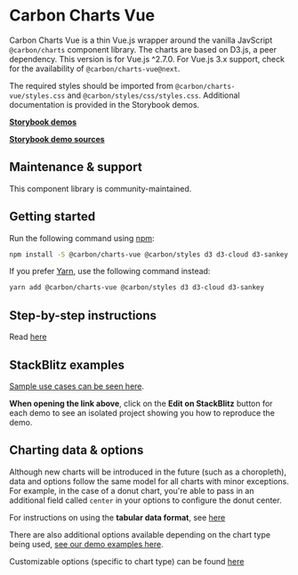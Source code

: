 # Carbon Charts Vue

Carbon Charts Vue is a thin Vue.js wrapper around the vanilla JavScript `@carbon/charts` component library. The charts are based on D3.js, a peer dependency. This version is for Vue.js ^2.7.0. For Vue.js 3.x support, check for the availability of `@carbon/charts-vue@next`.

The required styles should be imported from `@carbon/charts-vue/styles.css` and `@carbon/styles/css/styles.css`. Additional documentation is provided in the Storybook demos.

**[Storybook demos](https://carbon-design-system.github.io/carbon-charts/vue)**

**[Storybook demo sources](https://github.com/carbon-design-system/carbon-charts/tree/master/packages/core/demo/data)**

## Maintenance & support

This component library is community-maintained.

## Getting started

Run the following command using [npm](https://www.npmjs.com/):

```bash
npm install -S @carbon/charts-vue @carbon/styles d3 d3-cloud d3-sankey
```

If you prefer [Yarn](https://yarnpkg.com/en/), use the following command
instead:

```bash
yarn add @carbon/charts-vue @carbon/styles d3 d3-cloud d3-sankey
```

## Step-by-step instructions

Read [here](https://carbon-design-system.github.io/carbon-charts/?path=/story/docs-getting-started--vue)

## StackBlitz examples

[Sample use cases can be seen here](https://carbon-design-system.github.io/carbon-charts/vue).

**When opening the link above**, click on the **Edit on StackBlitz** button for each demo to see an isolated project showing you how to reproduce the demo.

## Charting data & options

Although new charts will be introduced in the future (such as a choropleth), data and options follow the same model for all charts with minor exceptions. For example, in the case of a donut chart, you're able to pass in an additional field called `center` in your options to configure the donut center.

For instructions on using the **tabular data format**, see [here](https://carbon-design-system.github.io/carbon-charts/?path=/story/docs-tutorials--tabular-data-format)

There are also additional options available depending on the chart type being used, [see our demo examples here](https://github.com/carbon-design-system/carbon-charts/tree/master/packages/core/demo/data).

Customizable options (specific to chart type) can be found [here](https://carbon-design-system.github.io/carbon-charts/documentation/modules/_interfaces_charts_.html)

